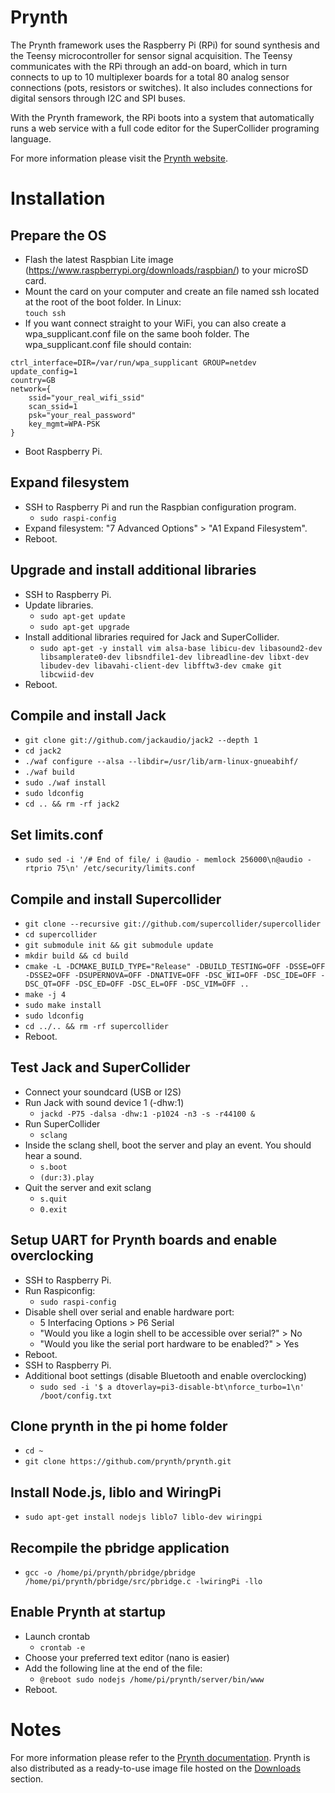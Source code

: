 # Prynth
The Prynth framework uses the Raspberry Pi (RPi) for sound synthesis and the Teensy microcontroller for sensor signal acquisition. The Teensy communicates with the RPi through an add-on board, which in turn connects to up to 10 multiplexer boards for a total 80 analog sensor connections (pots, resistors or switches). It also includes connections for digital sensors through I2C and SPI buses.

With the Prynth framework, the RPi boots into a system that automatically runs a web service with a full code editor for the SuperCollider programing language.

For more information please visit the [Prynth website](https://prynth.github.io/).

# Installation

## Prepare the OS

- Flash the latest Raspbian Lite image (https://www.raspberrypi.org/downloads/raspbian/) to your microSD card.
- Mount the card on your computer and create an file named ssh located at the root of the boot folder. In Linux:\
`
touch ssh
`
- If you want connect straight to your WiFi, you can also create a wpa_supplicant.conf file on the same booh folder. The wpa_supplicant.conf file should contain:
```
ctrl_interface=DIR=/var/run/wpa_supplicant GROUP=netdev
update_config=1
country=GB
network={
    ssid="your_real_wifi_ssid"
    scan_ssid=1
    psk="your_real_password"
    key_mgmt=WPA-PSK
}
```
- Boot Raspberry Pi.

## Expand filesystem
- SSH to Raspberry Pi and run the Raspbian configuration program.
  - `sudo raspi-config`
- Expand filesystem: "7 Advanced Options" > "A1 Expand Filesystem".
- Reboot.

## Upgrade and install additional libraries
- SSH to Raspberry Pi.
- Update libraries.
  - `sudo apt-get update`
  - `sudo apt-get upgrade`
- Install additional libraries required for Jack and SuperCollider.
  - `sudo apt-get -y install vim alsa-base libicu-dev libasound2-dev libsamplerate0-dev libsndfile1-dev libreadline-dev libxt-dev libudev-dev libavahi-client-dev libfftw3-dev cmake git libcwiid-dev`
- Reboot.

## Compile and install Jack
- `git clone git://github.com/jackaudio/jack2 --depth 1`
- `cd jack2`
- `./waf configure --alsa --libdir=/usr/lib/arm-linux-gnueabihf/`
- `./waf build`
- `sudo ./waf install`
- `sudo ldconfig`
- `cd .. && rm -rf jack2`

## Set limits.conf
- `sudo sed -i '/# End of file/ i @audio - memlock 256000\n@audio - rtprio 75\n' /etc/security/limits.conf`

## Compile and install Supercollider
- `git clone --recursive git://github.com/supercollider/supercollider`
- `cd supercollider`
- `git submodule init && git submodule update`
- `mkdir build && cd build`
- `cmake -L -DCMAKE_BUILD_TYPE="Release" -DBUILD_TESTING=OFF -DSSE=OFF -DSSE2=OFF -DSUPERNOVA=OFF -DNATIVE=OFF -DSC_WII=OFF -DSC_IDE=OFF -DSC_QT=OFF -DSC_ED=OFF -DSC_EL=OFF -DSC_VIM=OFF ..`
- `make -j 4`
- `sudo make install`
- `sudo ldconfig`
- `cd ../.. && rm -rf supercollider`
- Reboot.

## Test Jack and SuperCollider
- Connect your soundcard (USB or I2S)
- Run Jack with sound device 1 (-dhw:1)
  - `jackd -P75 -dalsa -dhw:1 -p1024 -n3 -s -r44100 &`
- Run SuperCollider
  - `sclang`
- Inside the sclang shell, boot the server and play an event. You should hear a sound.
  - `s.boot`
  - `(dur:3).play`
- Quit the server and exit sclang
  - `s.quit`
  - `0.exit`

## Setup UART for Prynth boards and enable overclocking
- SSH to Raspberry Pi.
- Run Raspiconfig:
  - `sudo raspi-config`
- Disable shell over serial and enable hardware port:
  - 5 Interfacing Options > P6 Serial
  - "Would you like a login shell to be accessible over serial?" > No
  - "Would you like the serial port hardware to be enabled?" > Yes
- Reboot.
- SSH to Raspberry Pi.
- Additional boot settings (disable Bluetooth and enable overclocking)
  - `sudo sed -i '$ a dtoverlay=pi3-disable-bt\nforce_turbo=1\n' /boot/config.txt`

## Clone prynth in the pi home folder
- `cd ~`
- `git clone https://github.com/prynth/prynth.git`  

## Install Node.js, liblo and WiringPi
- `sudo apt-get install nodejs liblo7 liblo-dev wiringpi`

## Recompile the pbridge application
- `gcc -o /home/pi/prynth/pbridge/pbridge /home/pi/prynth/pbridge/src/pbridge.c -lwiringPi -llo`

## Enable Prynth at startup
- Launch crontab
  - `crontab -e`
- Choose your preferred text editor (nano is easier)
- Add the following line at the end of the file:
  - `@reboot sudo nodejs /home/pi/prynth/server/bin/www`
- Reboot.

# Notes
For more information please refer to the [Prynth documentation](https://prynth.github.io/doc/). Prynth is also distributed as a ready-to-use image file hosted on the [Downloads](https://prynth.github.io/create/downloads.html) section.

